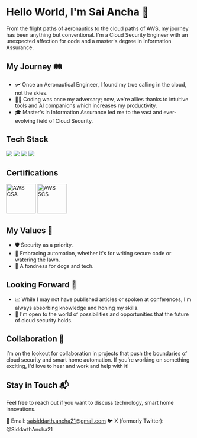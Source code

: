# Hello World, I'm Sai Ancha 👋

From the flight paths of aeronautics to the cloud paths of AWS, my journey has been anything but conventional. I'm a Cloud Security Engineer with an unexpected affection for code and a master's degree in Information Assurance.


## My Journey 🛤️
- 🛩️ Once an Aeronautical Engineer, I found my true calling in the cloud, not the skies.
- 👨‍💻 Coding was once my adversary; now, we're allies thanks to intuitive tools and AI companions which increases my productivity.
- 🎓 Master's in Information Assurance led me to the vast and ever-evolving field of Cloud Security.

## Tech Stack
<!-- https://github.com/Ileriayo/markdown-badges -->
<img src="https://img.shields.io/badge/AWS%20-%23FF9900.svg?&style=for-the-badge&logo=amazon-aws&logoColor=white"/>&nbsp;<img src="https://img.shields.io/badge/TypeScript-007ACC?style=for-the-badge&logo=typescript&logoColor=white"/>&nbsp;<img src="https://img.shields.io/badge/terraform-%235835CC.svg?style=for-the-badge&logo=terraform&logoColor=white"/>&nbsp;<img src="https://img.shields.io/badge/python-3670A0?style=for-the-badge&logo=python&logoColor=ffdd54"/>

## Certifications
<a href="https://www.credly.com/badges/8e983778-906c-4fc1-a039-a862db1978f6/public_url" target="_blank"><img src="https://sai-ancha-assets.s3.amazonaws.com/practitioner.png" class="cert" alt='AWS CSA' width="80px"></a>
<a href="https://www.credly.com/badges/2fa9d721-9382-4f70-acf8-7805178cc559/public_url" target="_blank"><img src="https://sai-ancha-assets.s3.amazonaws.com/security.png" class="cert" alt='AWS SCS' width="80px"></a>

## My Values 🔑
- 🛡️ Security as a priority.
- 🚀 Embracing automation, whether it's for writing secure code or watering the lawn.
- 🐾 A fondness for dogs and tech.
## Looking Forward 🔮
- 📈 While I may not have published articles or spoken at conferences, I'm always absorbing knowledge and honing my skills.
- 🧠 I'm open to the world of possibilities and opportunities that the future of cloud security holds.

## Collaboration 🤝
I’m on the lookout for collaboration in projects that push the boundaries of cloud security and smart home automation. If you’re working on something exciting, I'd love to hear and work and help with it!

## Stay in Touch 📬
Feel free to reach out if you want to discuss technology, smart home innovations.

 📧 Email: saisiddarth.ancha21@gmail.com
 🐦 X (formerly Twitter): @SiddarthAncha21


